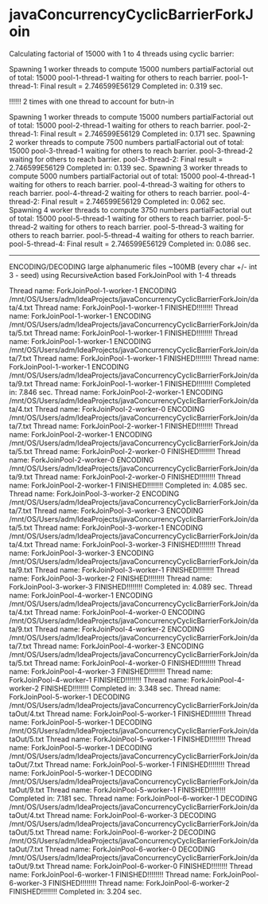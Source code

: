 # javaConcurrencyCyclicBarrierForkJoin

Calculating factorial of 15000 with 1 to 4 threads using cyclic barrier:


Spawning 1 worker threads to compute 15000 numbers partialFactorial out of total: 15000
pool-1-thread-1 waiting for others to reach barrier.
pool-1-thread-1: Final result = 2.746599E56129
Completed in: 0.319 sec.

!!!!!! 2 times with one thread to account for butn-in

Spawning 1 worker threads to compute 15000 numbers partialFactorial out of total: 15000
pool-2-thread-1 waiting for others to reach barrier.
pool-2-thread-1: Final result = 2.746599E56129
Completed in: 0.171 sec.
Spawning 2 worker threads to compute 7500 numbers partialFactorial out of total: 15000
pool-3-thread-1 waiting for others to reach barrier.
pool-3-thread-2 waiting for others to reach barrier.
pool-3-thread-2: Final result = 2.746599E56129
Completed in: 0.139 sec.
Spawning 3 worker threads to compute 5000 numbers partialFactorial out of total: 15000
pool-4-thread-1 waiting for others to reach barrier.
pool-4-thread-3 waiting for others to reach barrier.
pool-4-thread-2 waiting for others to reach barrier.
pool-4-thread-2: Final result = 2.746599E56129
Completed in: 0.062 sec.
Spawning 4 worker threads to compute 3750 numbers partialFactorial out of total: 15000
pool-5-thread-1 waiting for others to reach barrier.
pool-5-thread-2 waiting for others to reach barrier.
pool-5-thread-3 waiting for others to reach barrier.
pool-5-thread-4 waiting for others to reach barrier.
pool-5-thread-4: Final result = 2.746599E56129
Completed in: 0.086 sec.


************************************************

ENCODING/DECODING large alphanumeric files ~100MB (every char +/- int 3 - seed) using RecursiveAction based ForkJoinPool
with 1-4 threads


Thread name: ForkJoinPool-1-worker-1 ENCODING /mnt/OS/Users/adm/IdeaProjects/javaConcurrencyCyclicBarrierForkJoin/data/4.txt
Thread name: ForkJoinPool-1-worker-1 FINISHED!!!!!!!!
Thread name: ForkJoinPool-1-worker-1 ENCODING /mnt/OS/Users/adm/IdeaProjects/javaConcurrencyCyclicBarrierForkJoin/data/5.txt
Thread name: ForkJoinPool-1-worker-1 FINISHED!!!!!!!!
Thread name: ForkJoinPool-1-worker-1 ENCODING /mnt/OS/Users/adm/IdeaProjects/javaConcurrencyCyclicBarrierForkJoin/data/7.txt
Thread name: ForkJoinPool-1-worker-1 FINISHED!!!!!!!!
Thread name: ForkJoinPool-1-worker-1 ENCODING /mnt/OS/Users/adm/IdeaProjects/javaConcurrencyCyclicBarrierForkJoin/data/9.txt
Thread name: ForkJoinPool-1-worker-1 FINISHED!!!!!!!!
Completed in: 7.846 sec.
Thread name: ForkJoinPool-2-worker-1 ENCODING /mnt/OS/Users/adm/IdeaProjects/javaConcurrencyCyclicBarrierForkJoin/data/4.txt
Thread name: ForkJoinPool-2-worker-0 ENCODING /mnt/OS/Users/adm/IdeaProjects/javaConcurrencyCyclicBarrierForkJoin/data/7.txt
Thread name: ForkJoinPool-2-worker-1 FINISHED!!!!!!!!
Thread name: ForkJoinPool-2-worker-1 ENCODING /mnt/OS/Users/adm/IdeaProjects/javaConcurrencyCyclicBarrierForkJoin/data/5.txt
Thread name: ForkJoinPool-2-worker-0 FINISHED!!!!!!!!
Thread name: ForkJoinPool-2-worker-0 ENCODING /mnt/OS/Users/adm/IdeaProjects/javaConcurrencyCyclicBarrierForkJoin/data/9.txt
Thread name: ForkJoinPool-2-worker-0 FINISHED!!!!!!!!
Thread name: ForkJoinPool-2-worker-1 FINISHED!!!!!!!!
Completed in: 4.085 sec.
Thread name: ForkJoinPool-3-worker-2 ENCODING /mnt/OS/Users/adm/IdeaProjects/javaConcurrencyCyclicBarrierForkJoin/data/7.txt
Thread name: ForkJoinPool-3-worker-3 ENCODING /mnt/OS/Users/adm/IdeaProjects/javaConcurrencyCyclicBarrierForkJoin/data/5.txt
Thread name: ForkJoinPool-3-worker-1 ENCODING /mnt/OS/Users/adm/IdeaProjects/javaConcurrencyCyclicBarrierForkJoin/data/4.txt
Thread name: ForkJoinPool-3-worker-3 FINISHED!!!!!!!!
Thread name: ForkJoinPool-3-worker-3 ENCODING /mnt/OS/Users/adm/IdeaProjects/javaConcurrencyCyclicBarrierForkJoin/data/9.txt
Thread name: ForkJoinPool-3-worker-1 FINISHED!!!!!!!!
Thread name: ForkJoinPool-3-worker-2 FINISHED!!!!!!!!
Thread name: ForkJoinPool-3-worker-3 FINISHED!!!!!!!!
Completed in: 4.089 sec.
Thread name: ForkJoinPool-4-worker-1 ENCODING /mnt/OS/Users/adm/IdeaProjects/javaConcurrencyCyclicBarrierForkJoin/data/4.txt
Thread name: ForkJoinPool-4-worker-0 ENCODING /mnt/OS/Users/adm/IdeaProjects/javaConcurrencyCyclicBarrierForkJoin/data/9.txt
Thread name: ForkJoinPool-4-worker-2 ENCODING /mnt/OS/Users/adm/IdeaProjects/javaConcurrencyCyclicBarrierForkJoin/data/7.txt
Thread name: ForkJoinPool-4-worker-3 ENCODING /mnt/OS/Users/adm/IdeaProjects/javaConcurrencyCyclicBarrierForkJoin/data/5.txt
Thread name: ForkJoinPool-4-worker-0 FINISHED!!!!!!!!
Thread name: ForkJoinPool-4-worker-3 FINISHED!!!!!!!!
Thread name: ForkJoinPool-4-worker-1 FINISHED!!!!!!!!
Thread name: ForkJoinPool-4-worker-2 FINISHED!!!!!!!!
Completed in: 3.348 sec.
Thread name: ForkJoinPool-5-worker-1 DECODING /mnt/OS/Users/adm/IdeaProjects/javaConcurrencyCyclicBarrierForkJoin/dataOut/4.txt
Thread name: ForkJoinPool-5-worker-1 FINISHED!!!!!!!!
Thread name: ForkJoinPool-5-worker-1 DECODING /mnt/OS/Users/adm/IdeaProjects/javaConcurrencyCyclicBarrierForkJoin/dataOut/5.txt
Thread name: ForkJoinPool-5-worker-1 FINISHED!!!!!!!!
Thread name: ForkJoinPool-5-worker-1 DECODING /mnt/OS/Users/adm/IdeaProjects/javaConcurrencyCyclicBarrierForkJoin/dataOut/7.txt
Thread name: ForkJoinPool-5-worker-1 FINISHED!!!!!!!!
Thread name: ForkJoinPool-5-worker-1 DECODING /mnt/OS/Users/adm/IdeaProjects/javaConcurrencyCyclicBarrierForkJoin/dataOut/9.txt
Thread name: ForkJoinPool-5-worker-1 FINISHED!!!!!!!!
Completed in: 7.181 sec.
Thread name: ForkJoinPool-6-worker-1 DECODING /mnt/OS/Users/adm/IdeaProjects/javaConcurrencyCyclicBarrierForkJoin/dataOut/4.txt
Thread name: ForkJoinPool-6-worker-3 DECODING /mnt/OS/Users/adm/IdeaProjects/javaConcurrencyCyclicBarrierForkJoin/dataOut/5.txt
Thread name: ForkJoinPool-6-worker-2 DECODING /mnt/OS/Users/adm/IdeaProjects/javaConcurrencyCyclicBarrierForkJoin/dataOut/7.txt
Thread name: ForkJoinPool-6-worker-0 DECODING /mnt/OS/Users/adm/IdeaProjects/javaConcurrencyCyclicBarrierForkJoin/dataOut/9.txt
Thread name: ForkJoinPool-6-worker-0 FINISHED!!!!!!!!
Thread name: ForkJoinPool-6-worker-1 FINISHED!!!!!!!!
Thread name: ForkJoinPool-6-worker-3 FINISHED!!!!!!!!
Thread name: ForkJoinPool-6-worker-2 FINISHED!!!!!!!!
Completed in: 3.204 sec.
